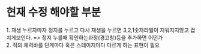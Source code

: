 <h1>현재 수정 해야할 부분</h1>
1. 재생 누르자마자 정지를 누르고 다시 재생을 누르면 3,2,1숫자라벨이 지워지지않고 겹치게보인다. => 정지 누를때 확인하는과정(경고창)등을 추가하면 어떤가
<br>
2. 적의 체력바를 단계마다 혹은 스테이지마다 다르게 하는 표현이 필요
